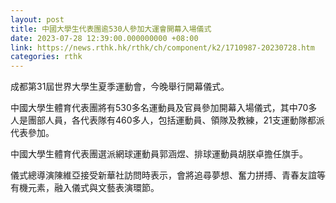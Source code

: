 ```yaml
---
layout: post
title: 中國大學生代表團逾530人參加大運會開幕入場儀式
date: 2023-07-28 12:39:00.000000000 +08:00
link: https://news.rthk.hk/rthk/ch/component/k2/1710987-20230728.htm
categories: rthk
---
```


成都第31屆世界大學生夏季運動會，今晚舉行開幕儀式。

中國大學生體育代表團將有530多名運動員及官員參加開幕入場儀式，其中70多人是團部人員，各代表隊有460多人，包括運動員、領隊及教練，21支運動隊都派代表參加。

中國大學生體育代表團選派網球運動員郭涵煜、排球運動員胡朕卓擔任旗手。

儀式總導演陳維亞接受新華社訪問時表示，會將追尋夢想、奮力拼搏、青春友誼等有機元素，融入儀式與文藝表演環節。
